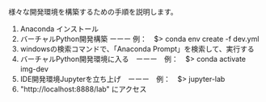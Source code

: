 様々な開発環境を構築するための手順を説明します。

1. Anaconda インストール
2. バーチャルPython開発構築 ーーー   例：　$> conda env create -f dev.yml
3. windowsの検索コマンドで、「Anaconda Prompt」を検索して、実行する
4. バーチャルPython開発環境に入る　ーーー　例：　$> conda activate img-dev　  
5. IDE開発環境Jupyterを立ち上げ　ーーー　例：　$> jupyter-lab
6. "http://localhost:8888/lab" にアクセス　
